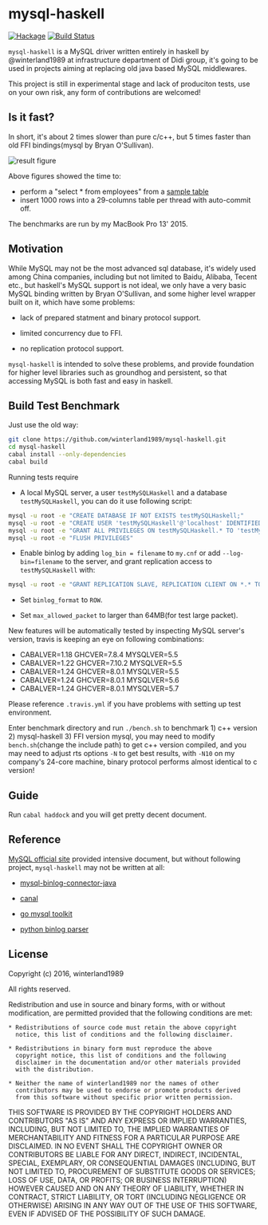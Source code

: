 mysql-haskell
=============

[![Hackage](https://img.shields.io/hackage/v/mysql-haskell.svg?style=flat)](http://hackage.haskell.org/package/mysql-haskell)
[![Build Status](https://travis-ci.org/winterland1989/mysql-haskell.svg)](https://travis-ci.org/winterland1989/mysql-haskell)

`mysql-haskell` is a MySQL driver written entirely in haskell by @winterland1989 at infrastructure department of Didi group, it's going to be used in projects aiming at replacing old java based MySQL middlewares.

This project is still in experimental stage and lack of produciton tests, use on your own risk, any form of contributions are welcomed!

Is it fast?
----------

In short, it's about 2 times slower than pure c/c++, but 5 times faster than old FFI bindings(mysql by Bryan O'Sullivan).

![result figure](https://github.com/winterland1989/mysql-haskell/blob/master/benchmark/result.png?raw=true)

Above figures showed the time to:

* perform a "select * from employees" from a [sample table](https://github.com/datacharmer/test_db)
* insert 1000 rows into a 29-columns table per thread with auto-commit off.

The benchmarks are run by my MacBook Pro 13' 2015.

Motivation
----------

While MySQL may not be the most advanced sql database, it's widely used among China companies, including but not limited to Baidu, Alibaba, Tecent etc., but haskell's MySQL support is not ideal, we only have a very basic MySQL binding written by Bryan O'Sullivan, and some higher level wrapper built on it, which have some problems:

+ lack of prepared statment and binary protocol support.

+ limited concurrency due to FFI.

+ no replication protocol support.

`mysql-haskell` is intended to solve these problems, and provide foundation for higher level libraries such as groundhog and persistent, so that accessing MySQL is both fast and easy in haskell.

Build Test Benchmark
--------------------

Just use the old way:

```bash
git clone https://github.com/winterland1989/mysql-haskell.git
cd mysql-haskell
cabal install --only-dependencies
cabal build
```

Running tests require

* A local MySQL server, a user `testMySQLHaskell` and a database `testMySQLHaskell`, you can do it use following script:

```bash
mysql -u root -e "CREATE DATABASE IF NOT EXISTS testMySQLHaskell;"
mysql -u root -e "CREATE USER 'testMySQLHaskell'@'localhost' IDENTIFIED BY ''"
mysql -u root -e "GRANT ALL PRIVILEGES ON testMySQLHaskell.* TO 'testMySQLHaskell'@'localhost'"
mysql -u root -e "FLUSH PRIVILEGES"
```

* Enable binlog by adding `log_bin = filename` to `my.cnf` or add `--log-bin=filename` to the server, and grant replication access to `testMySQLHaskell` with:

```bash
mysql -u root -e "GRANT REPLICATION SLAVE, REPLICATION CLIENT ON *.* TO 'testMySQLHaskell'@'localhost';"
```

* Set `binlog_format` to `ROW`.

* Set `max_allowed_packet` to larger than 64MB(for test large packet).

New features will be automatically tested by inspecting MySQL server's version, travis is keeping an eye on following combinations:

+ CABALVER=1.18 GHCVER=7.8.4  MYSQLVER=5.5
+ CABALVER=1.22 GHCVER=7.10.2 MYSQLVER=5.5
+ CABALVER=1.24 GHCVER=8.0.1  MYSQLVER=5.5
+ CABALVER=1.24 GHCVER=8.0.1  MYSQLVER=5.6
+ CABALVER=1.24 GHCVER=8.0.1  MYSQLVER=5.7

Please reference `.travis.yml` if you have problems with setting up test environment.

Enter benchmark directory and run `./bench.sh` to benchmark 1) c++ version 2) mysql-haskell 3) FFI version mysql, you may need to modify `bench.sh`(change the include path) to get c++ version compiled, and you may need to adjust rts options `-N` to get best results, with `-N10` on my company's 24-core machine, binary protocol performs almost identical to c version!

Guide
-----

Run `cabal haddock` and you will get pretty decent document.

Reference
---------

[MySQL official site](https://dev.mysql.com/doc/internals/en/) provided intensive document, but without following project, `mysql-haskell` may not be written at all:

+ [mysql-binlog-connector-java](https://github.com/shyiko/mysql-binlog-connector-java)

+ [canal](https://github.com/alibaba/canal)

+ [go mysql toolkit](https://github.com/siddontang/go-mysql)

+ [python binlog parser](https://github.com/noplay/python-mysql-replication)

License
-------

Copyright (c) 2016, winterland1989

All rights reserved.

Redistribution and use in source and binary forms, with or without
modification, are permitted provided that the following conditions are met:

    * Redistributions of source code must retain the above copyright
      notice, this list of conditions and the following disclaimer.

    * Redistributions in binary form must reproduce the above
      copyright notice, this list of conditions and the following
      disclaimer in the documentation and/or other materials provided
      with the distribution.

    * Neither the name of winterland1989 nor the names of other
      contributors may be used to endorse or promote products derived
      from this software without specific prior written permission.

THIS SOFTWARE IS PROVIDED BY THE COPYRIGHT HOLDERS AND CONTRIBUTORS
"AS IS" AND ANY EXPRESS OR IMPLIED WARRANTIES, INCLUDING, BUT NOT
LIMITED TO, THE IMPLIED WARRANTIES OF MERCHANTABILITY AND FITNESS FOR
A PARTICULAR PURPOSE ARE DISCLAIMED. IN NO EVENT SHALL THE COPYRIGHT
OWNER OR CONTRIBUTORS BE LIABLE FOR ANY DIRECT, INDIRECT, INCIDENTAL,
SPECIAL, EXEMPLARY, OR CONSEQUENTIAL DAMAGES (INCLUDING, BUT NOT
LIMITED TO, PROCUREMENT OF SUBSTITUTE GOODS OR SERVICES; LOSS OF USE,
DATA, OR PROFITS; OR BUSINESS INTERRUPTION) HOWEVER CAUSED AND ON ANY
THEORY OF LIABILITY, WHETHER IN CONTRACT, STRICT LIABILITY, OR TORT
(INCLUDING NEGLIGENCE OR OTHERWISE) ARISING IN ANY WAY OUT OF THE USE
OF THIS SOFTWARE, EVEN IF ADVISED OF THE POSSIBILITY OF SUCH DAMAGE.
